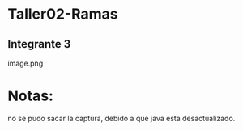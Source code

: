 # Taller02-Ramas

## Integrante 3
image.png

# Notas:
no se pudo sacar la captura, debido a que java esta desactualizado.